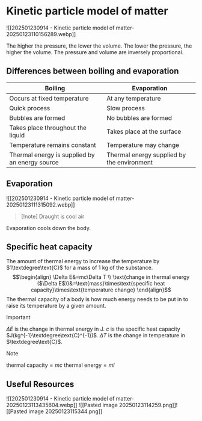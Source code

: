 # Kinetic particle model of matter
![[202501230914 - Kinetic particle model of matter-20250123110156289.webp]]

The higher the pressure, the lower the volume. The lower the pressure, the higher the volume. The pressure and volume are inversely proportional.
## Differences between boiling and evaporation
|Boiling|Evaporation|
|---|---|
|Occurs at fixed temperature|At any temperature|
|Quick process|Slow process|
|Bubbles are formed|No bubbles are formed|
|Takes place throughout the liquid|Takes place at the surface|
|Temperature remains constant|Temperature may change|
|Thermal energy is supplied by an energy source|Thermal energy supplied by the environment|
## Evaporation
![[202501230914 - Kinetic particle model of matter-20250123111315092.webp]]
> [!note] Draught is cool air

Evaporation cools down the body.
## Specific heat capacity
The amount of thermal energy to increase the temperature by $1\textdegree\text{C}$ for a mass of $1\text{ kg}$ of the substance.
$$\begin{align}
\Delta E&=mc\Delta T \\
\text{change in thermal energy ($\Delta E$)}&=\text{mass}\times\text{specific heat capacity}\times\text{temperature change}
\end{align}$$
The thermal capacity of a body is how much energy needs to be put in to raise its temperature by a given amount.
> [!important] 
> $\Delta E$ is the change in thermal energy in $\text{J}$.
> $c$ is the specific heat capacity $J(kg^{-1}\textdegree\text{C}^{-1})$.
> $\Delta T$ is the change in temperature in $\textdegree\text{C}$.

> [!note]
> $\text{thermal capacity}=mc$
> $\text{thermal energy}=ml$

## Useful Resources

![[202501230914 - Kinetic particle model of matter-20250123113435604.webp]]
![[Pasted image 20250123114259.png]]![[Pasted image 20250123115344.png]]